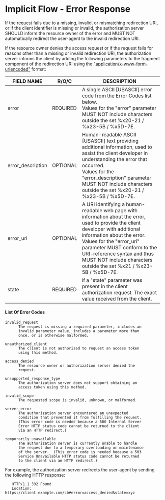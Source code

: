 # Implicit Flow - Error Response


<!-- 
 Section 4.2.2. Access Token Response
 https://tools.ietf.org/html/rfc6749
 OAUTH 2.0
 -->

 If the request fails due to a missing, invalid, or mismatching
   redirection URI, or if the client identifier is missing or invalid,
   the authorization server SHOULD inform the resource owner of the
   error and MUST NOT automatically redirect the user-agent to the
   invalid redirection URI.

   If the resource owner denies the access request or if the request
   fails for reasons other than a missing or invalid redirection URI,
   the authorization server informs the client by adding the following
   parameters to the fragment component of the redirection URI using the
   ["application/x-www-form-urlencoded"](../../content/urlencoded.md) format:

|FIELD NAME| R/O/C | DESCRIPTION | 
|---|---|---|
| error| REQUIRED | A single ASCII [USASCII] error code from the Error Codes list below. <br/>Values for the "error" parameter MUST NOT include characters outside the set %x20-21 / %x23-5B / %x5D-7E.|
|error_description | OPTIONAL | Human-readable ASCII [USASCII] text providing additional information, used to assist the client developer in understanding the error that occurred. <br/>Values for the "error_description" parameter MUST NOT include characters outside the set %x20-21 / %x23-5B / %x5D-7E.|
| error_uri | OPTIONAL |  A URI identifying a human-readable web page with information about the error, used to provide the client developer with additional information about the error. <br/>Values for the "error_uri" parameter MUST conform to the URI-reference syntax and thus MUST NOT include characters outside the set %x21 / %x23-5B / %x5D-7E. | 
| state | REQUIRED | if a "state" parameter was present in the client authorization request.  The exact value received from the client. | 

#### List Of Error Codes 
```
invalid_request
      The request is missing a required parameter, includes an
      invalid parameter value, includes a parameter more than
      once, or is otherwise malformed.
      
unauthorized_client
      The client is not authorized to request an access token
      using this method.

access_denied
      The resource owner or authorization server denied the
      request.

unsupported_response_type
      The authorization server does not support obtaining an
      access token using this method.

invalid_scope
      The requested scope is invalid, unknown, or malformed.

server_error
      The authorization server encountered an unexpected
      condition that prevented it from fulfilling the request.
      (This error code is needed because a 500 Internal Server
      Error HTTP status code cannot be returned to the client
      via an HTTP redirect.)

temporarily_unavailable
      The authorization server is currently unable to handle
      the request due to a temporary overloading or maintenance
      of the server.  (This error code is needed because a 503
      Service Unavailable HTTP status code cannot be returned
      to the client via an HTTP redirect.)

```

   For example, the authorization server redirects the user-agent by
   sending the following HTTP response:
```
   HTTP/1.1 302 Found
   Location: https://client.example.com/cb#error=access_denied&state=xyz
```